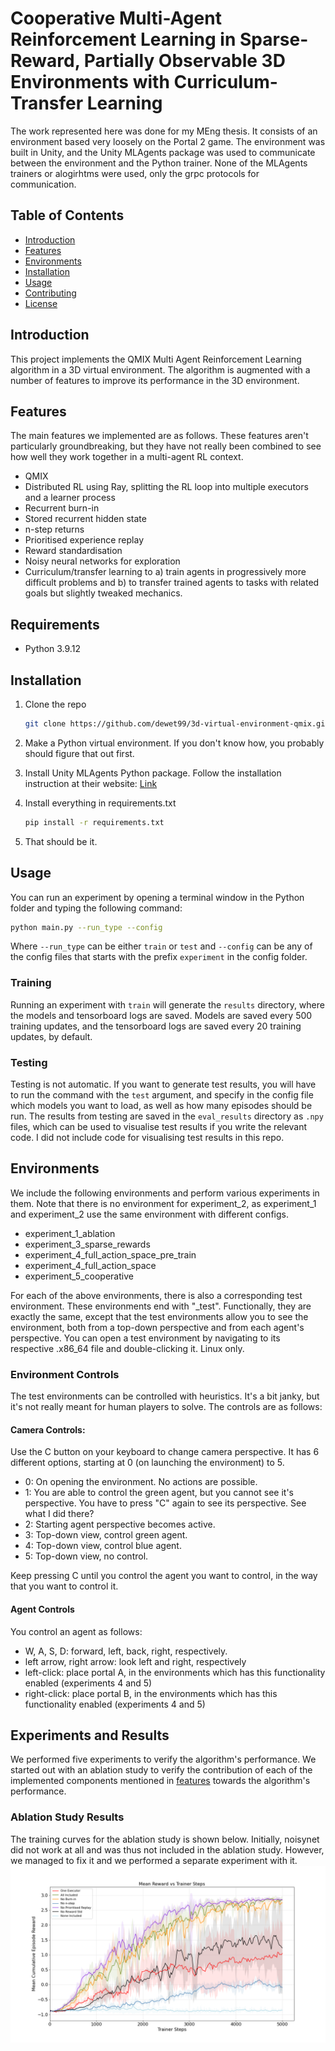 # Cooperative Multi-Agent Reinforcement Learning in Sparse-Reward, Partially Observable 3D Environments with Curriculum-Transfer Learning
The work represented here was done for my MEng thesis. It consists of an environment based very loosely on the Portal 2 game. The environment was built in Unity, and the Unity MLAgents package was used to communicate between the environment and the Python trainer. None of the MLAgents trainers or alogirhtms were used, only the grpc protocols for communication.

## Table of Contents

- [Introduction](#introduction)
- [Features](#features)
- [Environments](#environments)
- [Installation](#installation)
- [Usage](#usage)
- [Contributing](#contributing)
- [License](#license)

## Introduction
This project implements the QMIX Multi Agent Reinforcement Learning algorithm in a 3D virtual environment. The algorithm is augmented with a number of features to improve its performance in the 3D environment.

## Features
The main features we implemented are as follows. These features aren't particularly groundbreaking, but they have not really been combined to see how well they work together in a multi-agent RL context.
- QMIX
- Distributed RL using Ray, splitting the RL loop into multiple executors and a learner process
- Recurrent burn-in
- Stored recurrent hidden state
- n-step returns
- Prioritised experience replay
- Reward standardisation
- Noisy neural networks for exploration
- Curriculum/transfer learning to a) train agents in progressively more difficult problems and b) to transfer trained agents to tasks with related goals but slightly tweaked mechanics.

## Requirements
- Python 3.9.12

## Installation

1. Clone the repo

    ```bash
    git clone https://github.com/dewet99/3d-virtual-environment-qmix.git
    ```

2. Make a Python virtual environment. If you don't know how, you probably should figure that out first.

3. Install Unity MLAgents Python package. Follow the installation instruction at their website: [Link](https://github.com/Unity-Technologies/ml-agents/blob/develop/docs/Installation.md#:~:text=package%20documentation.-,Install%20the%20mlagents%20Python%20package,-Installing%20the%20mlagents)

4. Install everything in requirements.txt
    ```bash
    pip install -r requirements.txt
    ```

5. That should be it.

## Usage
You can run an experiment by opening a terminal window in the Python folder and typing the following command:
```bash
python main.py --run_type --config
```
Where `--run_type` can be either `train` or `test` and `--config` can be any of the config files that starts with the prefix `experiment` in the config folder. 

### Training
Running an experiment with `train` will generate the `results` directory, where the models and tensorboard logs are saved. Models are saved every 500 training updates, and the tensorboard logs are saved every 20 training updates, by default.

### Testing
Testing is not automatic. If you want to generate test results, you will have to run the command with the `test` argument, and specify in the config file which models you want to load, as well as how many episodes should be run. The results from testing are saved in the `eval_results` directory as `.npy` files, which can be used to visualise test results if you write the relevant code. I did not include code for visualising test results in this repo.

## Environments
We include the following environments and perform various experiments in them. Note that there is no environment for experiment_2, as experiment_1 and experiment_2 use the same environment with different configs.
- experiment_1_ablation
- experiment_3_sparse_rewards
- experiment_4_full_action_space_pre_train
- experiment_4_full_action_space
- experiment_5_cooperative

For each of the above environments, there is also a corresponding test environment. These environments end with "_test". Functionally, they are exactly the same, except that the test environments allow you to see the environment, both from a top-down perspective and from each agent's perspective. You can open a test environment by navigating to its respective .x86_64 file and double-clicking it. Linux only.

### Environment Controls
The test environments can be controlled with heuristics. It's a bit janky, but it's not really meant for human players to solve. The controls are as follows:

#### Camera Controls:
Use the C button on your keyboard to change camera perspective. It has 6 different options, starting at 0 (on launching the environment) to 5.
- 0: On opening the environment. No actions are possible.
- 1: You are able to control the green agent, but you cannot see it's perspective. You have to press "C" again to see its perspective. See what I did there?
- 2: Starting agent perspective becomes active.
- 3: Top-down view, control green agent.
- 4: Top-down view, control blue agent.
- 5: Top-down view, no control.

Keep pressing C until you control the agent you want to control, in the way that you want to control it.

#### Agent Controls
You control an agent as follows:
- W, A, S, D: forward, left, back, right, respectively.
- left arrow, right arrow: look left and right, respectively
- left-click: place portal A, in the environments which has this functionality enabled (experiments 4 and 5)
- right-click: place portal B, in the environments which has this functionality enabled (experiments 4 and 5)

## Experiments and Results
We performed five experiments to verify the algorithm's performance. We started out with an ablation study to verify the contribution of each of the implemented components mentioned in [features](#features) towards the algorithm's performance.

### Ablation Study Results
The training curves for the ablation study is shown below. Initially, noisynet did not work at all and was thus not included in the ablation study. However, we managed to fix it and we performed a separate experiment with it.
![Ablation Study Reward Curves](figures/ablation_reward.png)
